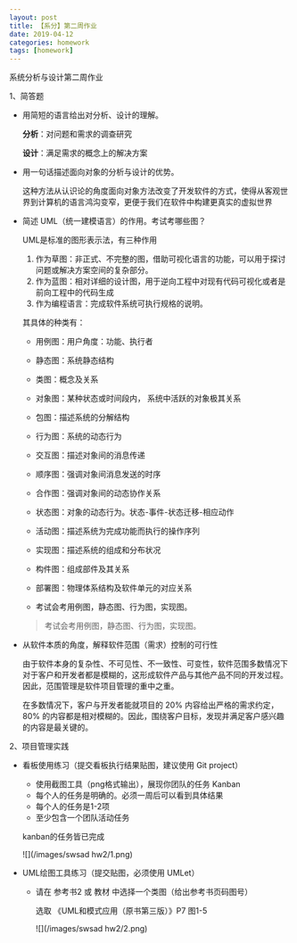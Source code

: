 ```yaml
---
layout: post
title: 【系分】第二周作业
date: 2019-04-12
categories: homework
tags: [homework]
---
```


系统分析与设计第二周作业

<!--more--> 

1、简答题

- 用简短的语言给出对分析、设计的理解。

  **分析**：对问题和需求的调查研究

  **设计**：满足需求的概念上的解决方案

  

- 用一句话描述面向对象的分析与设计的优势。

  这种方法从认识论的角度面向对象方法改变了开发软件的方式，使得从客观世界到计算机的语言鸿沟变窄，更便于我们在软件中构建更真实的虚拟世界

  

- 简述 UML（统一建模语言）的作用。考试考哪些图？

  UML是标准的图形表示法，有三种作用

  1. 作为草图：非正式、不完整的图，借助可视化语言的功能，可以用于探讨问题或解决方案空间的复杂部分。
  2. 作为蓝图：相对详细的设计图，用于逆向工程中对现有代码可视化或者是前向工程中的代码生成
  3. 作为编程语言：完成软件系统可执行规格的说明。

  其具体的种类有：

  - 用例图：用户角度：功能、执行者

  - 静态图：系统静态结构

  - 类图：概念及关系

  - 对象图：某种状态或时间段内， 系统中活跃的对象极其关系

  - 包图：描述系统的分解结构

  - 行为图：系统的动态行为

  - 交互图：描述对象间的消息传递

  - 顺序图：强调对象间消息发送的时序

  - 合作图：强调对象间的动态协作关系

  - 状态图：对象的动态行为。状态-事件-状态迁移-相应动作

  - 活动图：描述系统为完成功能而执行的操作序列

  - 实现图：描述系统的组成和分布状况

  - 构件图：组成部件及其关系

  - 部署图：物理体系结构及软件单元的对应关系

  - 考试会考用例图，静态图、行为图，实现图。

  > 考试会考用例图，静态图、行为图，实现图。

  

- 从软件本质的角度，解释软件范围（需求）控制的可行性

  由于软件本身的复杂性、不可见性、不一致性、可变性，软件范围多数情况下对于客户和开发者都是模糊的，这形成软件产品与其他产品不同的开发过程。因此，范围管理是软件项目管理的重中之重。

  在多数情况下，客户与开发者能就项目的 20% 内容给出严格的需求约定，80% 的内容都是相对模糊的。因此，围绕客户目标，发现并满足客户感兴趣的内容是最关键的。

2、项目管理实践

- 看板使用练习（提交看板执行结果贴图，建议使用 Git project）
  - 使用截图工具（png格式输出），展现你团队的任务 Kanban
  - 每个人的任务是明确的。必须一周后可以看到具体结果
  - 每个人的任务是1-2项
  - 至少包含一个团队活动任务

  kanban的任务皆已完成

  ![](/images/swsad hw2/1.png)

- UML绘图工具练习（提交贴图，必须使用 UMLet）

  - 请在 参考书2 或 教材 中选择一个类图（给出参考书页码图号）

    选取 《UML和模式应用（原书第三版）》P7 图1-5

    ![](/images/swsad hw2/2.png)


